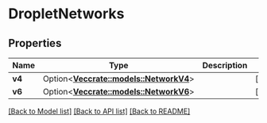 # DropletNetworks

## Properties

Name | Type | Description | Notes
------------ | ------------- | ------------- | -------------
**v4** | Option<[**Vec<crate::models::NetworkV4>**](network_v4.md)> |  | [optional]
**v6** | Option<[**Vec<crate::models::NetworkV6>**](network_v6.md)> |  | [optional]

[[Back to Model list]](../README.md#documentation-for-models) [[Back to API list]](../README.md#documentation-for-api-endpoints) [[Back to README]](../README.md)


